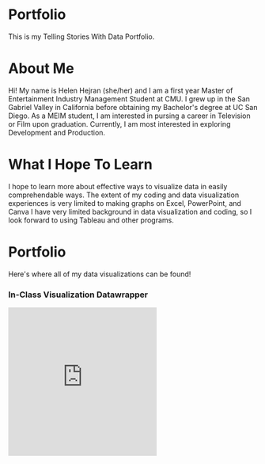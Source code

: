# Portfolio
This is my Telling Stories With Data Portfolio.

# About Me
Hi! My name is Helen Hejran (she/her) and I am a first year Master of Entertainment Industry Management Student at CMU. I grew up in the San Gabriel Valley in California before obtaining my Bachelor's degree at UC San Diego. 
As a MEIM student, I am interested in pursing a career in Television or Film upon graduation. Currently, I am most interested in exploring Development and Production.

# What I Hope To Learn
I hope to learn more about effective ways to visualize data in easily comprehendable ways. The extent of my coding and data visualization experiences is very limited to making graphs on Excel, PowerPoint, and Canva I have very limited background in data visualization and coding, so I look forward to using Tableau and other programs.

# Portfolio
Here's where all of my data visualizations can be found!

### In-Class Visualization Datawrapper

<iframe title="Pension Spending High in Brazil" aria-label="chart" id="datawrapper-chart-iXR5J" src="https://datawrapper.dwcdn.net/iXR5J/1/" scrolling="no" frameborder="0" style="border: none;" width="300" height="300"></iframe>

 
